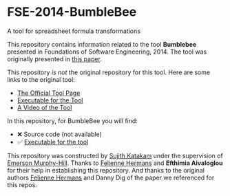 # FSE-2014-BumbleBee
A tool for spreadsheet formula transformations

This repository contains information related to the tool **Bumblebee** presented in Foundations of Software Engineering, 2014. The tool was originally presented in [this paper](http://dl.acm.org/citation.cfm?id=2661673&dl=ACM&coll=DL).

This repository _is not_ the original repository for this tool. Here are some links to the original tool:
* [The Official Tool Page](http://www.felienne.com/BumbleBee)
* [Executable for the Tool](https://www.dropbox.com/s/1oi55nej8uj0zkz/BumbleBee.zip)
* [A Video of the Tool](http://www.infoq.com/presentations/spreadsheet-refactoring)

In this repository, for BumbleBee you will find:
* :x: Source code (not available)
* :white_check_mark: [Executable for the tool](https://github.com/SoftwareEngineeringToolDemos/FSE-2014-BumbleBee/blob/master/BumbleBee.zip)

This repository was constructed by [Sujith Katakam](https://github.com/sujithktkm) under the supervision of [Emerson Murphy-Hill](https://github.com/CaptainEmerson). Thanks to [Felienne Hermans](http://www.felienne.com/) and **Efthimia Aivaloglou** for their help in establishing this repository. And thanks to the original authors [Felienne Hermans](http://www.felienne.com/) and Danny Dig of the paper we referenced for this repos.

